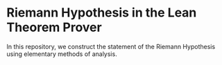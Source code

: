 # Riemann Hypothesis in the Lean Theorem Prover

In this repository, we construct the statement of the Riemann Hypothesis using elementary methods of analysis.


